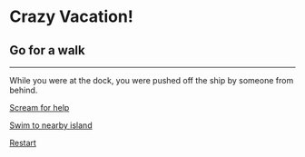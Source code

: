 # Crazy Vacation!
## Go for a walk
---
While you were at the dock, you were pushed off the ship by someone from behind.

[Scream for help](scream.md)

[Swim to nearby island](swim.md)

[Restart](crazy-vacation-readme/READMe.md)
